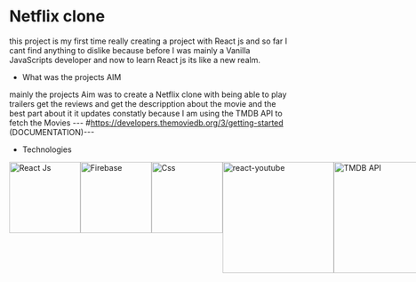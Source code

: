 # Netflix clone

this project is my first time really creating a project with React js and so far I cant find anything to dislike because before I was mainly a Vanilla JavaScripts developer and now to learn React js its like a new realm.

* What was the projects AIM

mainly the projects Aim was to create a Netflix clone with being able to play trailers get the reviews and get the descripption about the movie and the best part about it it updates constatly because I am using the TMDB API to fetch the Movies --- #https://developers.themoviedb.org/3/getting-started (DOCUMENTATION)---

* Technologies

<div style="display: flex;">
  <img src="https://www.datocms-assets.com/45470/1631110818-logo-react-js.png" width="128" alt="React Js"/>
  <img src="https://firebase.google.com/images/social.png" width="128" alt="Firebase"/>
  <img src="https://i.pinimg.com/736x/e4/3e/4c/e43e4cd41ddffc21d2e6600dfca20306--logo-software-logotype.jpg" width="128" alt="Css"/>
  <img src="https://miro.medium.com/max/1046/1*h1sx53cAAHZukOZt0QPEXA.png" width="200" alt="react-youtube"/>
  <img src="https://www.themoviedb.org/assets/2/v4/logos/v2/blue_short-8e7b30f73a4020692ccca9c88bafe5dcb6f8a62a4c6bc55cd9ba82bb2cd95f6c.svg" width="200" alt="TMDB API"/>
</div>
